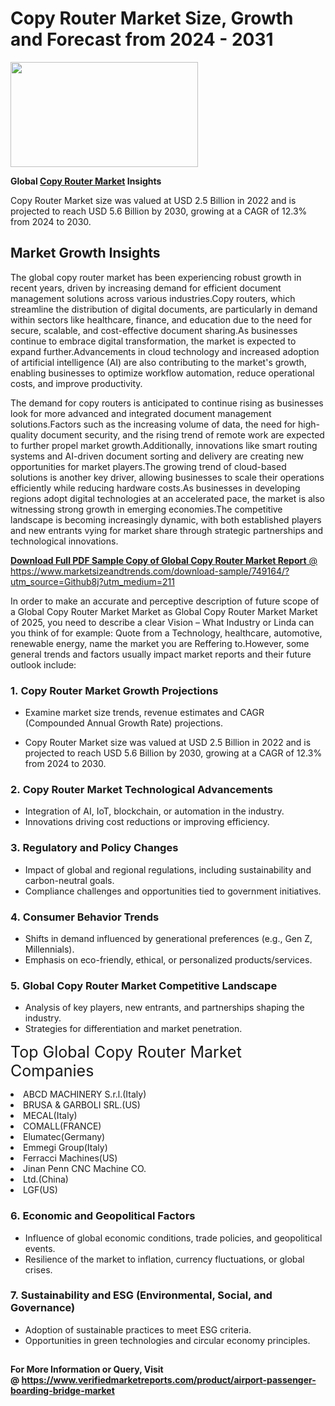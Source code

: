 <H1>Copy Router Market Size, Growth and Forecast from 2024 - 2031</H1><img class="aligncenter size-medium wp-image-584254" src="https://thirdeyenews.in/wp-content/uploads/2024/09/Global-Market-Research-300x168.jpeg" alt="" width="300" height="168" /><p><strong>Global&nbsp;<a href="https://www.marketsizeandtrends.com/download-sample/749164/?utm_source=Github8j?utm_medium=211">Copy Router Market</a> Insights</strong></p><p>Copy Router Market size was valued at USD 2.5 Billion in 2022 and is projected to reach USD 5.6 Billion by 2030, growing at a CAGR of 12.3% from 2024 to 2030.</p><p><h2>Market Growth Insights</h2> <p>The global copy router market has been experiencing robust growth in recent years, driven by increasing demand for efficient document management solutions across various industries.Copy routers, which streamline the distribution of digital documents, are particularly in demand within sectors like healthcare, finance, and education due to the need for secure, scalable, and cost-effective document sharing.As businesses continue to embrace digital transformation, the market is expected to expand further.Advancements in cloud technology and increased adoption of artificial intelligence (AI) are also contributing to the market's growth, enabling businesses to optimize workflow automation, reduce operational costs, and improve productivity.</p> <p><a href="#"></a></p> <p>The demand for copy routers is anticipated to continue rising as businesses look for more advanced and integrated document management solutions.Factors such as the increasing volume of data, the need for high-quality document security, and the rising trend of remote work are expected to further propel market growth.Additionally, innovations like smart routing systems and AI-driven document sorting and delivery are creating new opportunities for market players.The growing trend of cloud-based solutions is another key driver, allowing businesses to scale their operations efficiently while reducing hardware costs.As businesses in developing regions adopt digital technologies at an accelerated pace, the market is also witnessing strong growth in emerging economies.The competitive landscape is becoming increasingly dynamic, with both established players and new entrants vying for market share through strategic partnerships and technological innovations.</p> <p><a href="#"></p><p><span class=""><strong>Download Full PDF Sample Copy of Global Copy Router Market Report</strong> @ <a href="https://www.marketsizeandtrends.com/download-sample/749164/?utm_source=Github8j?utm_medium=211" target="_blank">https://www.marketsizeandtrends.com/download-sample/749164/?utm_source=Github8j?utm_medium=211</a></span></p><p>In order to make an accurate and perceptive description of future scope of a Global&nbsp;Copy Router Market Market as Global&nbsp;Copy Router Market Market of 2025, you need to describe a clear Vision &ndash; What Industry or Linda can you think of for example: Quote from a Technology, healthcare, automotive, renewable energy, name the market you are Reffering to.However, some general trends and factors usually impact market reports and their future outlook include:</p><h3>1.&nbsp;<strong>Copy Router Market Growth Projections</strong></h3><ul><li>Examine market size trends, revenue estimates and CAGR (Compounded Annual Growth Rate) projections.</li><li><p>Copy Router Market size was valued at USD 2.5 Billion in 2022 and is projected to reach USD 5.6 Billion by 2030, growing at a CAGR of 12.3% from 2024 to 2030.</p></li></ul><h3>2.&nbsp;<strong>Copy Router Market Technological Advancements</strong></h3><ul><li>Integration of AI, IoT, blockchain, or automation in the industry.</li><li>Innovations driving cost reductions or improving efficiency.</li></ul><h3>3.&nbsp;<strong>Regulatory and Policy Changes</strong></h3><ul><li>Impact of global and regional regulations, including sustainability and carbon-neutral goals.</li><li>Compliance challenges and opportunities tied to government initiatives.</li></ul><h3>4.&nbsp;<strong>Consumer Behavior Trends</strong></h3><ul><li>Shifts in demand influenced by generational preferences (e.g., Gen Z, Millennials).</li><li>Emphasis on eco-friendly, ethical, or personalized products/services.</li></ul><h3>5.&nbsp;<strong>Global Copy Router Market Competitive Landscape</strong></h3><ul><li>Analysis of key players, new entrants, and partnerships shaping the industry.</li><li>Strategies for differentiation and market penetration.</li></ul><p data-pm-slice="1 1 []"><span style="color: inherit; font-family: inherit; font-size: 25px;">Top Global Copy Router Market Companies</span></p><div class="" data-test-id=""><p><li>ABCD MACHINERY S.r.l.(Italy)</li><li> BRUSA & GARBOLI SRL.(US)</li><li> MECAL(Italy)</li><li> COMALL(FRANCE)</li><li> Elumatec(Germany)</li><li> Emmegi Group(Italy)</li><li> Ferracci Machines(US)</li><li> Jinan Penn CNC Machine CO.</li><li>Ltd.(China)</li><li> LGF(US)</li></p></div><h3>6.&nbsp;<strong>Economic and Geopolitical Factors</strong></h3><ul><li>Influence of global economic conditions, trade policies, and geopolitical events.</li><li>Resilience of the market to inflation, currency fluctuations, or global crises.</li></ul><h3>7.&nbsp;<strong>Sustainability and ESG (Environmental, Social, and Governance)</strong></h3><ul><li>Adoption of sustainable practices to meet ESG criteria.</li><li>Opportunities in green technologies and circular economy principles.</li></ul><h2><strong style="font-size: 14px;">For More Information or Query, Visit @&nbsp;</strong><a style="background-color: #ffffff; font-size: 14px;" href="https://www.marketsizeandtrends.com/report/copy-router-market/" target="_blank">https://www.verifiedmarketreports.com/product/airport-passenger-boarding-bridge-market</a></h2>